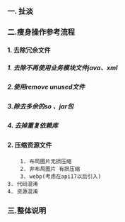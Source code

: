 ### 一. 扯淡
### 二.瘦身操作参考流程

#### 1. 去除冗余文件
##### 1. 去除不再使用业务模块文件java、xml

##### 2.使用remove unused文件

##### 3.除去多余的so 、jar包

##### 4. 去掉重复依赖库 


#### 2. 压缩资源文件

		1. 布局图片无损压缩
		2. 非布局图片 有损压缩
		3. webp(考虑在api17以后引入)
	3. 代码混淆
	4. 资源混淆


### 三.整体说明

